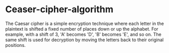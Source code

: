 # Ceaser-cipher-algorithm
The Caesar cipher is a simple encryption technique where each letter in the plaintext is shifted a fixed number of places down or up the alphabet. For example, with a shift of 3, 'A' becomes 'D', 'B' becomes 'E', and so on. The same shift is used for decryption by moving the letters back to their original positions.
